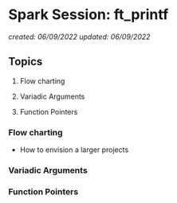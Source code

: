 # Spark Session: ft_printf
*created: 06/09/2022*
*updated: 06/09/2022*

## Topics

1. Flow charting

2. Variadic Arguments
3. Function Pointers

### Flow charting

- How to envision a larger projects


### Variadic Arguments


### Function Pointers


